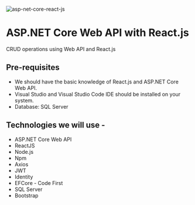 
![asp-net-core-react-js](https://github.com/alessandradocouto/alunos-api/assets/51713464/ca310779-ec27-436e-91c1-edf56d003078)

# ASP.NET Core Web API with React.js
CRUD operations using Web API and React.js

## Pre-requisites
- We should have the basic knowledge of React.js and ASP.NET Core Web API.
- Visual Studio and Visual Studio Code IDE should be installed on your system.
- Database: SQL Server 

## Technologies we will use -
- ASP.NET Core Web API
- ReactJS
- Node.js
- Npm
- Axios
- JWT
- Identity
- EFCore - Code First
- SQL Server
- Bootstrap


